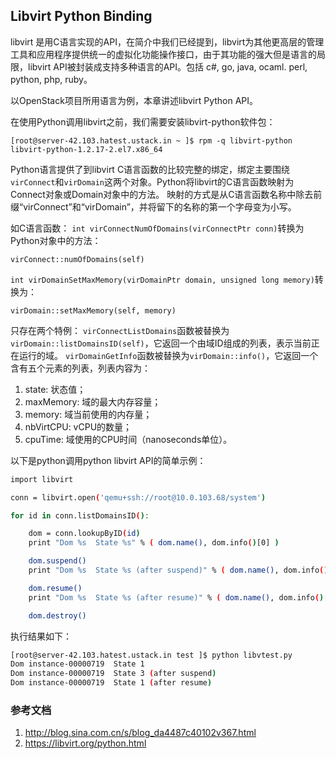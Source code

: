 ## Libvirt Python Binding

libvirt 是用C语言实现的API，在简介中我们已经提到，libvirt为其他更高层的管理工具和应用程序提供统一的虚拟化功能操作接口，由于其功能的强大但是语言的局限，libvirt API被封装成支持多种语言的API。包括 c#, go, java, ocaml. perl, python, php, ruby。

以OpenStack项目所用语言为例，本章讲述libvirt Python API。

在使用Python调用libvirt之前，我们需要安装libvirt-python软件包：

    [root@server-42.103.hatest.ustack.in ~ ]$ rpm -q libvirt-python
	libvirt-python-1.2.17-2.el7.x86_64

Python语言提供了到libvirt C语言函数的比较完整的绑定，绑定主要围绕`virConnect`和`virDomain`这两个对象。Python将libvirt的C语言函数映射为Connect对象或Domain对象中的方法。 映射的方式是从C语言函数名称中除去前缀“virConnect”和“virDomain”，并将留下的名称的第一个字母变为小写。

如C语言函数：
`int virConnectNumOfDomains(virConnectPtr conn)`转换为Python对象中的方法：

    virConnect::numOfDomains(self)

`int virDomainSetMaxMemory(virDomainPtr domain, unsigned long memory)`转换为：

    virDomain::setMaxMemory(self, memory)

只存在两个特例：
`virConnectListDomains`函数被替换为`virDomain::listDomainsID(self)`，它返回一个由域ID组成的列表，表示当前正在运行的域。
`virDomainGetInfo`函数被替换为`virDomain::info()`，它返回一个含有五个元素的列表，列表内容为：

1. state: 状态值；
2. maxMemory: 域的最大内存容量；
3. memory: 域当前使用的内存量；
4. nbVirtCPU: vCPU的数量；
5. cpuTime: 域使用的CPU时间（nanoseconds单位）。

以下是python调用python libvirt API的简单示例：

```bash
import libvirt

conn = libvirt.open('qemu+ssh://root@10.0.103.68/system')

for id in conn.listDomainsID():

    dom = conn.lookupByID(id)
    print "Dom %s  State %s" % ( dom.name(), dom.info()[0] )

    dom.suspend()
    print "Dom %s  State %s (after suspend)" % ( dom.name(), dom.info()[0] )

    dom.resume()
    print "Dom %s  State %s (after resume)" % ( dom.name(), dom.info()[0] )

    dom.destroy()
```

执行结果如下：

```bash
[root@server-42.103.hatest.ustack.in test ]$ python libvtest.py 
Dom instance-00000719  State 1
Dom instance-00000719  State 3 (after suspend)
Dom instance-00000719  State 1 (after resume)
```

### 参考文档

1. http://blog.sina.com.cn/s/blog_da4487c40102v367.html
2. https://libvirt.org/python.html